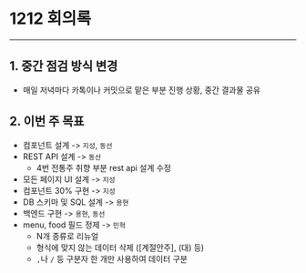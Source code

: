 # 1212 회의록

---

## 1. 중간 점검 방식 변경
- 매일 저녁마다 카톡이나 커밋으로 맡은 부분 진행 상황, 중간 결과물 공유

## 2. 이번 주 목표
- 컴포넌트 설계 -> `지성`, `동선`
- REST API 설계 -> `동선`
  - 4번 전통주 취향 부분 rest api 설계 수정
- 모든 페이지 UI 설계 -> `지성`
- 컴포넌트 30% 구현 -> `지성`
- DB 스키마 및 SQL 설계 -> `용현`
- 백엔드 구현 -> `용현`, `동선`
- menu, food 필드 정제 -> `민혁`
  - N개 종류로 리뉴얼
  - 형식에 맞지 않는 데이터 삭제 ([계절안주], (대) 등)
  - `,`나 `/` 등 구분자 한 개만 사용하여 데이터 구분